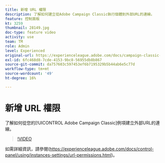 ```yaml
---
title: 新增 URL 權限
description: 了解如何建立從Adobe Campaign Classic執行個體到外部URL的連線。
feature: 控制面板
kt: 3259
thumbnail: 28149.jpg
doc-type: feature video
activity: use
team: TM
role: Admin
level: Experienced
original-url: https://experienceleague.adobe.com/docs/campaign-classic-learn/tutorials/administrating/control-panel-acc/adding-url-permissions.html
exl-id: 6fc468d8-7cde-4153-9bc8-56955db8b867
source-git-commit: da757603c597453ef6b7195329b5b44ab6e5c77d
workflow-type: tm+mt
source-wordcount: '49'
ht-degree: 16%

---
```


# 新增 URL 權限

了解如何從您的[!UICONTROL Adobe Campaign Classic]例項建立外部URL的連線。

>[!VIDEO](https://video.tv.adobe.com/v/28149?quality=12)

如需詳細資訊，請參閱(https://experienceleague.adobe.com/docs/control-panel/using/instances-settings/url-permissions.html)。

